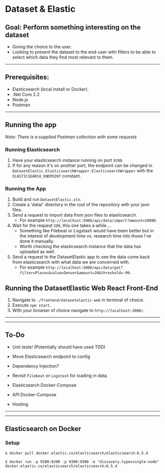 # Dataset & Elastic

## Goal: Perform something interesting on the dataset

- Giving the choice to the user.
- Looking to present the dataset to the end-user with filters to be able to select which data they find most relevant to them.

--- 
## Prerequisites:
- Elasticsearch (local install or Docker).
- .Net Core 2.2
- Node.js
- Postman

--- 
## Running the app
_Note: There is a supplied Postman collection with some requests_

### Running Elasticsearch
1. Have your elasticsearch instance running on port `9200`.
2. If for any reason it's on another port, the endpoint can be changed in `DatasetElastic.ElasticsearchWrapper.ElasticsearchWrapper` with the `ELASTICSEARCH_ENDPOINT` constant.

### Running the  App
1. Build and run `DatasetElastic.sln`.
2. Create a 'data/' directory in the root of the repository with your json files.
3. Send a request to import data from json files to elasticsearch.
    - For example `http://localhost:5000/api/data/import?amount=10000`.
4. Wait for the request `200`, this one takes a while....
    - Something like Filebeat or Logstash would have been better but in the interest of development time vs. research time into those I've done it manually.
    - Worth checking the elasticsearch instance that the data has uploaded as well.
5. Send a request to the DatasetElastic app to see the data come back from elasticsearch with what data we are concerned with.
    - For example `http://localhost:5000/api/data/get?filter=Places&value=Denver&amount=20&threshold=-99`.

## Running the DatasetElastic Web React Front-End
1. Navigate to `./frontend/datasetelastic-web` in terminal of choice.
2. Execute `npm start`.
3. With your browser of choice navigate to `http://localhost:3000/`. 


---
---

## To-Do 

- Unit tests! (Potentially should have used TDD)

- Move Elasticsearch endpoint to config

- Dependency Injection?

- Revisit  `Filebeat` or `Logstash` for loading in data.

- Elasticsearch Docker-Compose

- API Docker-Compose

- Hosting

---
---

## Elasticsearch on Docker

### Setup
```
$ docker pull docker.elastic.co/elasticsearch/elasticsearch:6.5.4
```

```
$ docker run -p 9200:9200 -p 9300:9300 -e "discovery.type=single-node" docker.elastic.co/elasticsearch/elasticsearch:6.5.4
```